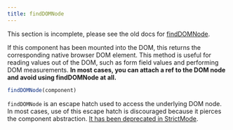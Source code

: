 ```yaml
---
title: findDOMNode
---
```


<Wip>

This section is incomplete, please see the old docs for [findDOMNode](https://reactjs.org/docs/react-dom.html#finddomnode).

</Wip>


<Intro>

If this component has been mounted into the DOM, this returns the corresponding native browser DOM element. This method is useful for reading values out of the DOM, such as form field values and performing DOM measurements. **In most cases, you can attach a ref to the DOM node and avoid using findDOMNode at all.**

```js
findDOMNode(component)
```

</Intro>

<Gotcha>

`findDOMNode` is an escape hatch used to access the underlying DOM node. In most cases, use of this escape hatch is discouraged because it pierces the component abstraction. [It has been deprecated in StrictMode](https://reactjs.org/docs/strict-mode.html#warning-about-deprecated-finddomnode-usage).

</Gotcha>
